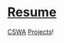 # [Resume](https://github.com/oyEEw2iZdytHfcy7vQdznNRngogSEh3fRzATZLu/-My-fw2LwtdbCDQB4xXJ76Ym-ASBUYUmAhb-QcW9J6vzfaqndK-ogwwx-o-8hae-gVA/blob/main/Resume.pdf)

[CSWA](https://github.com/oyEEw2iZdytHfcy7vQdznNRngogSEh3fRzATZLu/-My-fw2LwtdbCDQB4xXJ76Ym-ASBUYUmAhb-QcW9J6vzfaqndK-ogwwx-o-8hae-gVA/blob/main/CSWA.pdf)
[Projects](https://github.com/oyEEw2iZdytHfcy7vQdznNRngogSEh3fRzATZLu/-My-fw2LwtdbCDQB4xXJ76Ym-ASBUYUmAhb-QcW9J6vzfaqndK-ogwwx-o-8hae-gVA/tree/main/Projects)!
